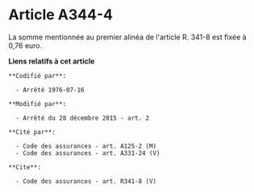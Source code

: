 # Article A344-4

La somme mentionnée au premier alinéa de l'article R. 341-8 est fixée à 0,76 euro.

**Liens relatifs à cet article**

	**Codifié par**:

	  - Arrêté 1976-07-16

	**Modifié par**:

	  - Arrêté du 28 décembre 2015 - art. 2

	**Cité par**:

	  - Code des assurances - art. A125-2 (M)
	  - Code des assurances - art. A331-24 (V)

	**Cite**:

	  - Code des assurances - art. R341-8 (V)
